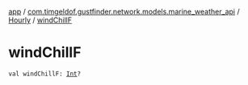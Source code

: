[app](../../index.md) / [com.timgeldof.gustfinder.network.models.marine_weather_api](../index.md) / [Hourly](index.md) / [windChillF](./wind-chill-f.md)

# windChillF

`val windChillF: `[`Int`](https://kotlinlang.org/api/latest/jvm/stdlib/kotlin/-int/index.html)`?`